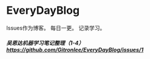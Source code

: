 # EveryDayBlog
Issues作为博客。 每日一更。 记录学习。

 ##### 吴恩达机器学习笔记整理（1-4） https://github.com/Gitronlee/EveryDayBlog/issues/1
